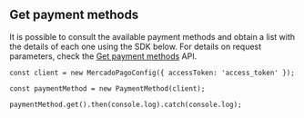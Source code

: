 ## Get payment methods

It is possible to consult the available payment methods and obtain a list with the details of each one using the SDK below. For details on request parameters, check the [Get payment methods](/developers/en/reference/payment_methods/_payment_methods/get) API.

```node
const client = new MercadoPagoConfig({ accessToken: 'access_token' });

const paymentMethod = new PaymentMethod(client);

paymentMethod.get().then(console.log).catch(console.log);
```
